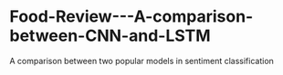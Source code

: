 # Food-Review---A-comparison-between-CNN-and-LSTM
 A comparison between two popular models in sentiment classification
